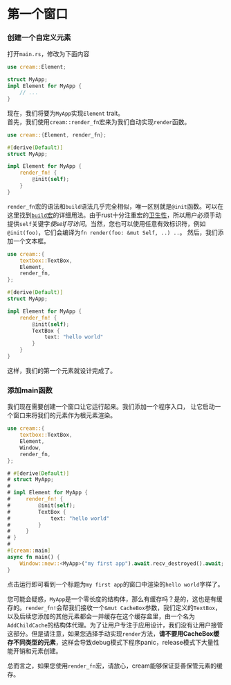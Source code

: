 # 第一个窗口
### 创建一个自定义元素
打开`main.rs`，修改为下面内容
```rust
use cream::Element;

struct MyApp;
impl Element for MyApp {
    // ...
}
```
现在，我们将要为`MyApp`实现`Element` trait。\
首先，我们使用`cream::render_fn`宏来为我们自动实现`render`函数。
```rust
use cream::{Element, render_fn};

#[derive(Default)]
struct MyApp;

impl Element for MyApp {
    render_fn! {
        @init(self);
    }
}
```
`render_fn`宏的语法和`build`语法几乎完全相似，唯一区别就是`@init`函数。可以在这里找到[`build`宏](../build_syntax/index.html)的详细用法。由于rust十分注重宏的[卫生性](https://veykril.github.io/tlborm/decl-macros/minutiae/hygiene.html)，所以用户必须手动提供`self`关键字*使self可访问*。当然，您也可以使用任意有效标识符，例如`@init(foo)`，它们会编译为`fn render(foo: &mut Self, ..) ..`。
然后，我们添加一个文本框。
```rust
use cream::{
    textbox::TextBox,
    Element,
    render_fn,
};

#[derive(Default)]
struct MyApp;

impl Element for MyApp {
    render_fn! {
        @init(self);
        TextBox {
            text: "hello world"
        }
    }
}
```
这样，我们的第一个元素就设计完成了。

### 添加main函数

我们现在需要创建一个窗口让它运行起来。我们添加一个程序入口，
让它启动一个窗口来将我们的元素作为根元素渲染。
```rust
use cream::{
    textbox::TextBox,
    Element,
    Window,
    render_fn,
};

# #[derive(Default)]
# struct MyApp;
#
# impl Element for MyApp {
#     render_fn! {
#         @init(self);
#         TextBox {
#             text: "hello world"
#         }
#     }
# }
#
#[cream::main]
async fn main() {
    Window::new::<MyApp>("my first app").await.recv_destroyed().await;
}
```
点击运行即可看到一个标题为`my first app`的窗口中渲染的`hello world`字样了。

您可能会疑惑，`MyApp`是一个零长度的结构体，那么有缓存吗？是的，这也是有缓存的。`render_fn!`会帮我们接收一个`&mut CacheBox`参数，我们定义的`TextBox`，以及后续您添加的其他元素都会一并缓存在这个缓存盒里，由一个名为`AddChildCache`的结构体代理。为了让用户专注于应用设计，我们没有让用户接管这部分。但是请注意，如果您选择手动实现`render`方法，**请不要用CacheBox缓存不同类型的元素**，这样会导致debug模式下程序panic，release模式下大量性能开销和元素创建。

总而言之，如果您使用`render_fn`宏，请放心，cream能够保证妥善保管元素的缓存。